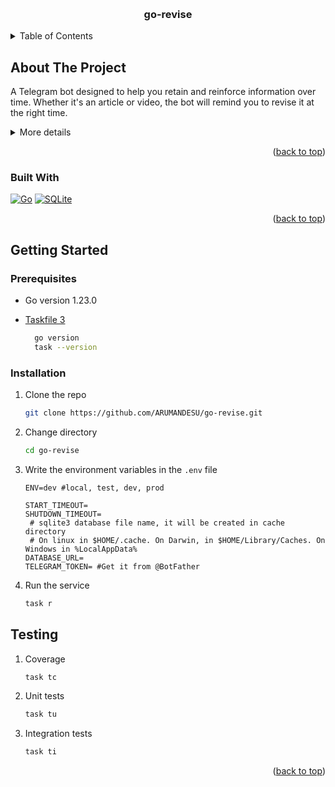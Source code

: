 <!-- Improved compatibility of back to top link: See: https://github.com/othneildrew/Best-README-Template/pull/73 -->
<a id="readme-top"></a>


<!-- PROJECT LOGO -->
<br />
<div align="center">

<h3 align="center">go-revise</h3>

</div>



<!-- TABLE OF CONTENTS -->
<details>
  <summary>Table of Contents</summary>
  <ol>
    <li>
      <a href="#about-the-project">About The Project</a>
      <ul>
        <li><a href="#built-with">Built With</a></li>
      </ul>
    </li>
    <li>
      <a href="#getting-started">Getting Started</a>
      <ul>
        <li><a href="#prerequisites">Prerequisites</a></li>
        <li><a href="#installation">Installation</a></li>
      </ul>
    </li>
  </ol>
</details>



<!-- ABOUT THE PROJECT -->
## About The Project

A Telegram bot designed to help you retain and reinforce information over time. Whether it's an article or video, the bot will remind you to revise it at the right time.

<details>
<summary> More details</summary>

### Intervals
The bot uses the [Spaced repetition](https://en.wikipedia.org/wiki/Spaced_repetition) technique to remind you to revise the information. The intervals are as follows:
</details>

<p align="right">(<a href="#readme-top">back to top</a>)</p>



### Built With

[![Go][go-shield]][go-url]    [![SQLite][sqlite-shield]][sqlite-url]


<p align="right">(<a href="#readme-top">back to top</a>)</p>


<!-- GETTING STARTED -->
## Getting Started
### Prerequisites

* Go version 1.23.0
* [Taskfile 3](https://taskfile.dev/installation/) 

  ```sh
    go version
    task --version
  ```

### Installation

1. Clone the repo
   ```sh
   git clone https://github.com/ARUMANDESU/go-revise.git
   ```
2. Change directory
   ```sh
   cd go-revise
   ```
3. Write the environment variables in the `.env` file
   ```dotenv
   ENV=dev #local, test, dev, prod

   START_TIMEOUT=
   SHUTDOWN_TIMEOUT=
    # sqlite3 database file name, it will be created in cache directory
    # On linux in $HOME/.cache. On Darwin, in $HOME/Library/Caches. On Windows in %LocalAppData%
   DATABASE_URL= 
   TELEGRAM_TOKEN= #Get it from @BotFather
   ```
4. Run the service
   ```sh
   task r
   ```

## Testing

1. Coverage 
   ```sh
   task tc
   ```
2. Unit tests
   ```sh
   task tu
   ```
3. Integration tests
   ```sh
   task ti
   ```


<p align="right">(<a href="#readme-top">back to top</a>)</p>




<!-- MARKDOWN LINKS & IMAGES -->
<!-- https://www.markdownguide.org/basic-syntax/#reference-style-links -->
[aitu-url]: https://astanait.edu.kz/
[aitu-ucms-url]: https://www.ucms.space/
[protofiles-url]: https://github.com/ARUMANDESU/uniclubs-protos

[go-url]: https://golang.org/
[sqlite-url]: https://www.sqlite.org/index.html

[go-shield]: https://img.shields.io/badge/Go-00ADD8?style=for-the-badge&logo=go&logoColor=white
[sqlite-shield]: https://img.shields.io/badge/SQLite-003B57?style=for-the-badge&logo=sqlite&logoColor=white